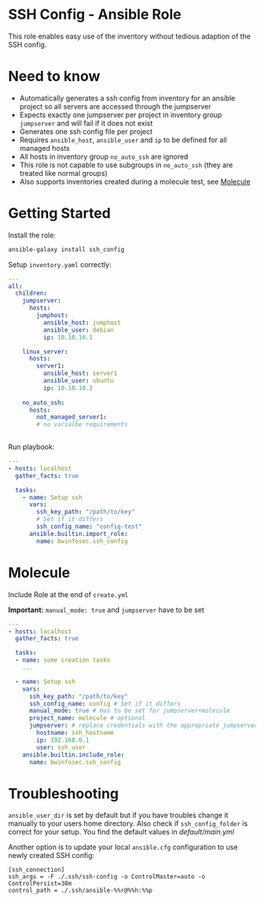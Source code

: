 # SSH Config - Ansible Role

This role enables easy use of the inventory without tedious adaption of the SSH config.

# Need to know
- Automatically generates a ssh config from inventory for an ansible project so all servers are accessed through the jumpserver
- Expects exactly one jumpserver per project in inventory group `jumpserver` and will fail if it does not exist
- Generates one ssh config file per project
- Requires `ansible_host`, `ansible_user` and `ip` to be defined for all managed hosts
- All hosts in inventory group `no_auto_ssh` are ignored
- This role is not capable to use subgroups in `no_auto_ssh` (they are treated like normal groups)
- Also supports inventories created during a molecule test, see [Molecule](#Molecule)

# Getting Started

Install the role:

```sh
ansible-galaxy install ssh_config
```

Setup `inventory.yaml` correctly:

```yaml
---
all:
  children:
    jumpserver:
      hosts:
        jumphost:
          ansible_host: jumphost 
          ansible_user: debian
          ip: 10.10.10.1

    linux_server:
      hosts:
        server1:
          ansible_host: server1
          ansible_user: ubuntu
          ip: 10.10.10.2
          
    no_auto_ssh:
      hosts:
        not_managed_server1:
        # no varialbe requirements
        
```

Run playbook:

```yaml
---
- hosts: localhost
  gather_facts: true

  tasks:
    - name: Setup ssh
      vars:
        ssh_key_path: "/path/to/key"
        # Set if it differs
        ssh_config_name: "config-test"
      ansible.builtin.import_role:
        name: bwinfosec.ssh_config
```

# Molecule

Include Role at the end of `create.yml`

**Important:** `manual_mode: true` and `jumpserver` have to be set

```yaml
---
- hosts: localhost
  gather_facts: true

  tasks: 
  - name: some creation tasks
    ...

  - name: Setup ssh
    vars:
      ssh_key_path: "/path/to/key"
      ssh_config_name: config # Set if it differs
      manual_mode: true # Has to be set for jumpserver+molecule
      project_name: molecule # optional
      jumpserver: # replace credentials with the appropriate jumpserver
        hostname: ssh_hostname
        ip: 192.168.0.1
        user: ssh_user
    ansible.builtin.include_role:
      name: bwinfosec.ssh_config
```

# Troubleshooting

`ansible_user_dir` is set by default but if you have troubles change it manually to your users home directory.
Also check if `ssh_config_folder` is correct for your setup.
You find the default values in _default/main.yml_

Another option is to update your local `ansible.cfg` configuration to use newly created SSH config:

```
[ssh_connection]
ssh_args = -F ./.ssh/ssh-config -o ControlMaster=auto -o ControlPersist=30m
control_path = ./.ssh/ansible-%%r@%%h:%%p
```

